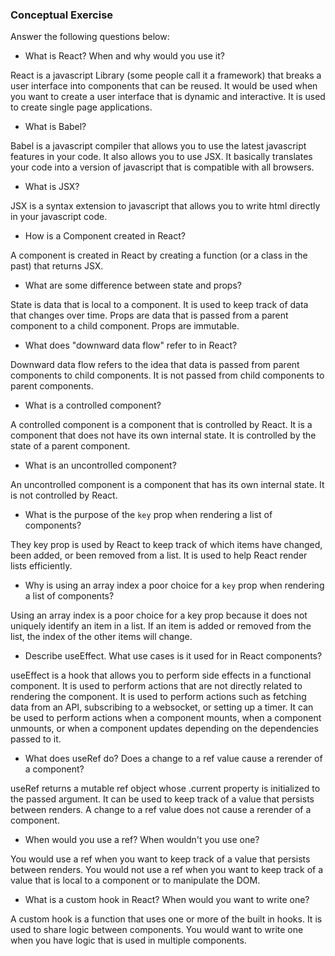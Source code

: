### Conceptual Exercise

Answer the following questions below:

- What is React? When and why would you use it?

React is a javascript Library (some people call it a framework) that breaks a user interface into components that can be reused. It would be used when you want to create a user interface that is dynamic and interactive. It is used to create single page applications.

- What is Babel?

Babel is a javascript compiler that allows you to use the latest javascript features in your code. It also allows you to use JSX. It basically translates your code into a version of javascript that is compatible with all browsers.

- What is JSX?

JSX is a syntax extension to javascript that allows you to write html directly in your javascript code.

- How is a Component created in React?

A component is created in React by creating a function (or a class in the past) that returns JSX.

- What are some difference between state and props?

State is data that is local to a component. It is used to keep track of data that changes over time. Props are data that is passed from a parent component to a child component. Props are immutable.

- What does "downward data flow" refer to in React?

Downward data flow refers to the idea that data is passed from parent components to child components. It is not passed from child components to parent components.

- What is a controlled component?

A controlled component is a component that is controlled by React. It is a component that does not have its own internal state. It is controlled by the state of a parent component.

- What is an uncontrolled component?

An uncontrolled component is a component that has its own internal state. It is not controlled by React.

- What is the purpose of the `key` prop when rendering a list of components?

They key prop is used by React to keep track of which items have changed, been added, or been removed from a list. It is used to help React render lists efficiently.

- Why is using an array index a poor choice for a `key` prop when rendering a list of components?

Using an array index is a poor choice for a key prop because it does not uniquely identify an item in a list. If an item is added or removed from the list, the index of the other items will change.

- Describe useEffect. What use cases is it used for in React components?

useEffect is a hook that allows you to perform side effects in a functional component. It is used to perform actions that are not directly related to rendering the component. It is used to perform actions such as fetching data from an API, subscribing to a websocket, or setting up a timer. It can be used to perform actions when a component mounts, when a component unmounts, or when a component updates depending on the dependencies passed to it.

- What does useRef do? Does a change to a ref value cause a rerender of a component?

useRef returns a mutable ref object whose .current property is initialized to the passed argument. It can be used to keep track of a value that persists between renders. A change to a ref value does not cause a rerender of a component.

- When would you use a ref? When wouldn't you use one?

You would use a ref when you want to keep track of a value that persists between renders. You would not use a ref when you want to keep track of a value that is local to a component or to manipulate the DOM.

- What is a custom hook in React? When would you want to write one?

A custom hook is a function that uses one or more of the built in hooks. It is used to share logic between components. You would want to write one when you have logic that is used in multiple components.
